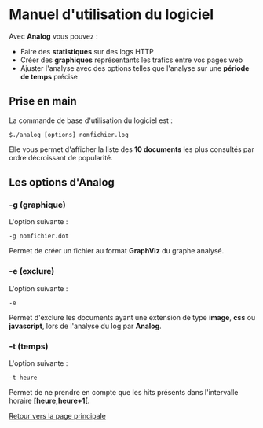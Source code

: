 # Manuel d'utilisation du logiciel

Avec **Analog** vous pouvez :

- Faire des **statistiques** sur des logs HTTP
- Créer des **graphiques** représentants les trafics entre vos pages web
- Ajuster l'analyse avec des options telles que l'analyse sur une **période de temps** précise

## Prise en main

La commande de base d'utilisation du logiciel est :

```$./analog [options] nomfichier.log```

Elle vous permet d'afficher la liste des **10 documents** les plus consultés par ordre décroissant de popularité.

## Les options d'Analog

### -g (graphique)

L'option suivante :

```-g nomfichier.dot```

Permet de créer un fichier au format **GraphViz** du graphe analysé.

### -e (exclure)

L'option suivante :

```-e```

Permet d'exclure les documents ayant une extension de type **image**, **css** ou **javascript**, lors de l'analyse du log par **Analog**.

### -t (temps)

L'option suivante :

```-t heure```

Permet de ne prendre en compte que les hits présents dans l'intervalle horaire **[heure,heure+1[**.

[Retour vers la page principale](./README.md)